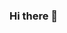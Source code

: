### Hi there 👋

<!--
**Undid-Iridium/Undid-iridium** is a ✨ _special_ ✨ repository because its `README.md` (this file) appears on your GitHub profile.


---
<img alt="Undid-Iridium's GitHub Stats" src="https://github-readme-stats.vercel.app/api?username=undid-iridium&show_icons=true&theme=radical">

<img alt="Undid-Iridium's Top Langs" src="https://github-readme-stats.vercel.app/api/top-langs/?username=undid-iridium&theme=radical&layout=compact">
--- 
